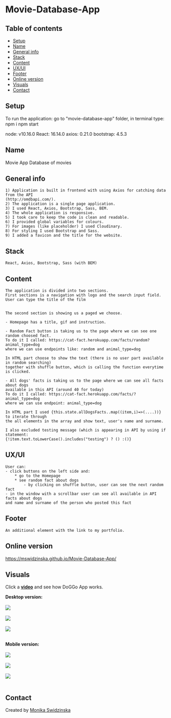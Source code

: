 # Movie-Database-App
 
## Table of contents
* [Setup](#setup)
* [Name](#name)
* [General info](#general-info)
* [Stack](#stack)
* [Content](#content)
* [UX/UI](#uxui)
* [Footer](#footer)
* [Online version](#online-version)
* [Visuals](#visuals)
* [Contact](#contact)

## Setup
To run the application: go to "movie-database-app" folder, 
in terminal type:
npm i
npm start

node: v10.16.0
React: 16.14.0
axios: 0.21.0
bootstrap: 4.5.3

## Name
Movie App
Database of movies

## General info
    1) Application is built in frontend with using Axios for catching data from the API 
    (http://omdbapi.com/).
    2) The application is a single page application.
    3) I used React, Axios, Bootstrap, Sass, BEM.
    4) The whole application is responsive.
    5) I took care to keep the code is clean and readable.
    6) I provided global variables for colours.
    7) For images (like placeholder) I used Cloudinary.
    8) For styling I used Bootstrap and Sass.
    9) I added a favicon and the title for the website.
   
## Stack
    React, Axios, Bootstrap, Sass (with BEM)
## Content    
    The application is divided into two sections.
    First sections is a navigation with logo and the search input field.
    User can type the title of the film


    The second section is showing us a paged we choose.

    - Homepage has a title, gif and instruction.

    - Random Fact button is taking us to the page where we can see one random choosed fact.
    To do it I called: https://cat-fact.herokuapp.com/facts/random?animal_type=dog 
    where we can use endpoints like: random and animal_type=dog

    In HTML part choose to show the text (there is no user part available in random searching)
    together with shuffle button, which is calling the function everytime is clicked.
    
    - All dogs' facts is taking us to the page where we can see all facts about dogs 
    available in this API (around 40 for today)
    To do it I called: https://cat-fact.herokuapp.com/facts/?animal_type=dog
    where we can use endpoint: animal_type=dog

    In HTML part I used {this.state.allDogsFacts..map((item,i)=>(....))} to iterate through
    the all elements in the array and show text, user's name and surname. 

    I also excluded testing message (which is appearing in API by using if statement:
    {!item.text.toLowerCase().includes("testing") ? () :()}

## UX/UI
    User can:
    - click buttons on the left side and:
        * go to the Homepage 
        * see random fact about dogs
            - by clicking on shuffle button, user can see the next random fact
    - in the window with a scrollbar user can see all available in API facts about dogs
    and name and surname of the person who posted this fact
        
## Footer
    An additional element with the link to my portfolio.

## Online version 
<a href="https://mswidzinska.github.io/Movie-Database-App/">https://mswidzinska.github.io/Movie-Database-App/</a>

## Visuals
Click a <a href="https://youtu.be/NLCn2qtxro0"><b>video</b></a> and see how DoGGo App works.

<b>Desktop version:</b>
<br><br>
<img src="https://res.cloudinary.com/mokaweb/image/upload/v1604489652/DoGGoApp/1-DoGGo-App.png" />
<br><br>
<img src="https://res.cloudinary.com/mokaweb/image/upload/v1604489652/DoGGoApp/2-DoGGo-App.png" />
<br><br>
<img src="https://res.cloudinary.com/mokaweb/image/upload/v1604489655/DoGGoApp/3-DoGGo-App.png" />
<br><br>

<b>Mobile version:</b>
<br><br>
<img src="https://res.cloudinary.com/mokaweb/image/upload/v1604489650/DoGGoApp/1-mob-DoGGo-App.png" />
<br><br>
<img src="https://res.cloudinary.com/mokaweb/image/upload/v1604489650/DoGGoApp/2-mob-DoGGo-App.png" />
<br><br>
<img src="https://res.cloudinary.com/mokaweb/image/upload/v1604489649/DoGGoApp/3-mob-DoGGo-App.png" />
<br><br>

## Contact
Created by <a href="https://monikaswidzinska.netlify.app">Monika Swidzinska</a>